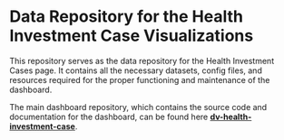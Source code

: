 # Data Repository for the Health Investment Case Visualizations

This repository serves as the data repository for the Health Investment Cases page. It contains all the necessary datasets, config files, and resources required for the proper functioning and maintenance of the dashboard.

The main dashboard repository, which contains the source code and documentation for the dashboard, can be found here [**dv-health-investment-case**](https://github.com/UNDP-Data/dv-health-investment-case).
